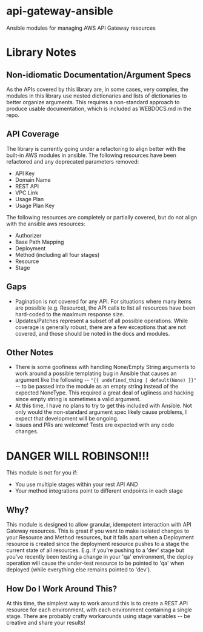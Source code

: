 # api-gateway-ansible
Ansible modules for managing AWS API Gateway resources

# Library Notes

## Non-idiomatic Documentation/Argument Specs

As the APIs covered by this library are, in some cases, very complex, the
modules in this library use nested dictionaries and lists of dictionaries
to better organize arguments.  This requires a non-standard approach to
produce usable documentation, which is included as WEBDOCS.md in the repo.

## API Coverage

The library is currently going under a refactoring to align better with
the built-in AWS modules in ansible. The following resources have been
refactored and any deprecated parameters removed:

- API Key
- Domain Name
- REST API
- VPC Link
- Usage Plan
- Usage Plan Key

The following resources are completely or partially covered, but do not
align with the ansible aws resources:

- Authorizer
- Base Path Mapping
- Deployment
- Method (including all four stages)
- Resource
- Stage

## Gaps

- Pagination is not covered for any API.  For situations where many items
  are possible (e.g. Resource), the API calls to list all resources have
  been hard-coded to the maximum response size.
- Updates/Patches represent a subset of all possible operations.  While
  coverage is generally robust, there are a few exceptions that are not
  covered, and those should be noted in the docs and modules.

## Other Notes

- There is some goofiness with handling None/Empty String arguments to work
  around a possible templating bug in Ansible that causes an argument like
  the following -- `"{{ undefined_thing | default(None) }}"` -- to be passed
  into the module as an empty string instead of the expected NoneType.  This
  required a great deal of ugliness and hacking since empty string is
  sometimes a valid argument.
- At this time, I have no plans to try to get this included with Ansible.
  Not only would the non-standard argument spec likely cause problems,
  I expect that development will be ongoing.
- Issues and PRs are welcome!  Tests are expected with any code changes.

# DANGER WILL ROBINSON!!!

This module is not for you if:
- You use multiple stages within your rest API
AND
- Your method integrations point to different endpoints in each stage

## Why?

This module is designed to allow granular, idempotent interaction with API
Gateway resources.  This is great if you want to make isolated changes to
your Resource and Method resources, but it falls apart when a Deployment
resource is created since the deployment resource pushes to a stage the current
state of all resources.  E.g. if you're pushing to a 'dev' stage but you've
recently been testing a change in your 'qa' environment, the deploy operation
will cause the under-test resource to be pointed to 'qa' when deployed (while
everything else remains pointed to 'dev').

## How Do I Work Around This?

At this time, the simplest way to work around this is to create a REST API
resource for each environment, with each environment containing a single
stage.  There are probably crafty workarounds using stage variables --
be creative and share your results!
